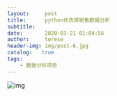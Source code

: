 ```yaml
---
layout:     post
title:      python优衣库销售数据分析
subtitle:   
date:       2020-03-21 01:04:56
author:     terese
header-img: img/post-6.jpg
catalog:   true
tags:
    - 数据分析项目
---
```


![img](https://img-blog.csdnimg.cn/20200408010314830.png)